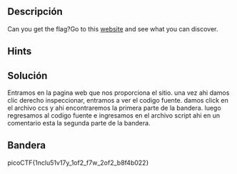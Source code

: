## Descripción 
Can you get the flag?Go to this [website](http://saturn.picoctf.net:56469/) and see what you can discover.

## Hints



## Solución

Entramos en la pagina web que nos proporciona el sitio. una vez ahi damos clic derecho inspeccionar, entramos a ver el codigo fuente. damos click en el archivo ccs y ahi encontraremos la primera parte de la bandera. luego regresamos al codigo fuente e ingresamos en el archivo script ahi en un comentario esta la segunda parte de la bandera.


## Bandera

picoCTF{1nclu51v17y_1of2_f7w_2of2_b8f4b022}

